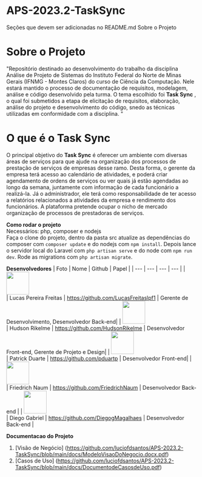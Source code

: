 # APS-2023.2-TaskSync


Seções que devem ser adicionadas no README.md
Sobre o Projeto

# **Sobre o Projeto**

"Repositório destinado ao desenvolvimento do trabalho da disciplina Análise de Projeto de Sistemas do Instituto Federal do Norte de Minas Gerais (IFNMG - Montes Claros) do curso de Ciência da Computação. Nele estará mantido o processo de documentação de requisitos, modelagem, análise e código desenvolvido pela turma. O tema escolhido foi **Task Sync** , o qual foi submetidos a etapa de elicitação de requisitos, elaboração, análise do projeto e desenvolvimento do código, snedo as técnicas utilizadas em conformidade com a disciplina. "

# **O que é o Task Sync**

O principal objetivo do **Task Sync** é oferecer um ambiente com diversas áreas de serviços para que ajude na organização dos processos de prestação de serviços de empresas desse ramo. Desta forma, o gerente da empresa terá acesso ao calendário de atividades, e poderá criar agendamento de ordens de serviços ou ver quais já estão agendadas ao longo da semana, juntamente com informação de cada funcionário a realizá-la. Já o administrador, ele terá como responsabilidade de ter acesso a relatórios relacionados a atividades da empresa e rendimento dos funcionários. A plataforma pretende ocupar o nicho de mercado organização de processos de prestadoras de serviços. 

**Como rodar o projeto**  
Necessários: php, composer e nodejs  
Faça o clone do projeto, dentro da pasta src atualize as dependências do composer com ```composer update``` e do nodejs com ```npm install```. Depois lance o servidor local do Laravel com ```php artisan serve``` e do node com ```npm run dev```. Rode as migrations com ```php artisan migrate```.

**Desenvolvedores**
| Foto | Nome | Github | Papel |
| --- | --- | --- | --- |
| <img src="https://github.com/LucasFreitaslpf1.png" width="60px;"/><br /> | Lucas Pereira Freitas | https://github.com/LucasFreitaslpf1 | Gerente de Desenvolvimento, Desenvolvedor Back-end|
| <img src="https://github.com/HudsonRikelme.png" width="60px;"/><br /> | Hudson Rikelme | https://github.com/HudsonRikelme | Desenvolvedor Front-end, Gerente de Projeto e Design|
| <img src="https://github.com/pduartp.png" width="60px;"/><br /> | Patrick Duarte | https://github.com/pduartp | Desenvolvedor Front-end|
| <img src="https://github.com/FriedrichNaum.png" width="60px;"/><br /> | Friedrich Naum | https://github.com/FriedrichNaum | Desenvolvedor Back-end |
| <img src="https://github.com/DiegogMagalhaes.png" width="60px;"/><br /> | Diego Gabriel | https://github.com/DiegogMagalhaes | Desenvolvedor Back-end |


**Documentacao do Projeto**
1. [Visão de Negócio] (https://github.com/luciofdsantos/APS-2023.2-TaskSync/blob/main/docs/ModeloVisaoDoNegocio.docx.pdf)
2. [Casos de Uso] (https://github.com/luciofdsantos/APS-2023.2-TaskSync/blob/main/docs/DocumentodeCasosdeUso.pdf)

